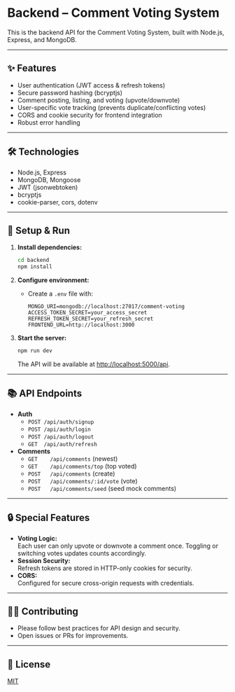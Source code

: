 # Backend – Comment Voting System

This is the backend API for the Comment Voting System, built with Node.js, Express, and MongoDB.

---

## ✨ Features

- User authentication (JWT access & refresh tokens)
- Secure password hashing (bcryptjs)
- Comment posting, listing, and voting (upvote/downvote)
- User-specific vote tracking (prevents duplicate/conflicting votes)
- CORS and cookie security for frontend integration
- Robust error handling

---

## 🛠️ Technologies

- Node.js, Express
- MongoDB, Mongoose
- JWT (jsonwebtoken)
- bcryptjs
- cookie-parser, cors, dotenv

---

## 🚀 Setup & Run

1. **Install dependencies:**
   ```bash
   cd backend
   npm install
   ```

2. **Configure environment:**
   - Create a `.env` file with:
     ```
     MONGO_URI=mongodb://localhost:27017/comment-voting
     ACCESS_TOKEN_SECRET=your_access_secret
     REFRESH_TOKEN_SECRET=your_refresh_secret
     FRONTEND_URL=http://localhost:3000
     ```

3. **Start the server:**
   ```bash
   npm run dev
   ```
   The API will be available at [http://localhost:5000/api](http://localhost:5000/api).

---

## 📚 API Endpoints

- **Auth**
  - `POST /api/auth/signup`
  - `POST /api/auth/login`
  - `POST /api/auth/logout`
  - `GET  /api/auth/refresh`
- **Comments**
  - `GET    /api/comments` (newest)
  - `GET    /api/comments/top` (top voted)
  - `POST   /api/comments` (create)
  - `POST   /api/comments/:id/vote` (vote)
  - `POST   /api/comments/seed` (seed mock comments)

---

## 🔒 Special Features

- **Voting Logic:**  
  Each user can only upvote or downvote a comment once. Toggling or switching votes updates counts accordingly.
- **Session Security:**  
  Refresh tokens are stored in HTTP-only cookies for security.
- **CORS:**  
  Configured for secure cross-origin requests with credentials.

---

## 🧑‍💻 Contributing

- Please follow best practices for API design and security.
- Open issues or PRs for improvements.

---

## 📄 License

[MIT](../LICENSE)